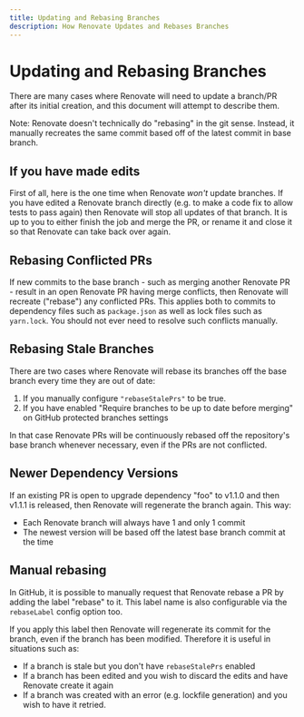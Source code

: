 ```yaml
---
title: Updating and Rebasing Branches
description: How Renovate Updates and Rebases Branches
---
```


# Updating and Rebasing Branches

There are many cases where Renovate will need to update a branch/PR after its initial creation, and this document will attempt to describe them.

Note: Renovate doesn't technically do "rebasing" in the git sense. Instead, it manually recreates the same commit based off of the latest commit in base branch.

## If you have made edits

First of all, here is the one time when Renovate _won't_ update branches. If you have edited a Renovate branch directly (e.g. to make a code fix to allow tests to pass again) then Renovate will stop all updates of that branch. It is up to you to either finish the job and merge the PR, or rename it and close it so that Renovate can take back over again.

## Rebasing Conflicted PRs

If new commits to the base branch - such as merging another Renovate PR - result in an open Renovate PR having merge conflicts, then Renovate will recreate ("rebase") any conflicted PRs. This applies both to commits to dependency files such as `package.json` as well as lock files such as `yarn.lock`. You should not ever need to resolve such conflicts manually.

## Rebasing Stale Branches

There are two cases where Renovate will rebase its branches off the base branch every time they are out of date:

1.  If you manually configure `"rebaseStalePrs"` to be true.
2.  If you have enabled "Require branches to be up to date before merging" on GitHub protected branches settings

In that case Renovate PRs will be continuously rebased off the repository's base branch whenever necessary, even if the PRs are not conflicted.

## Newer Dependency Versions

If an existing PR is open to upgrade dependency "foo" to v1.1.0 and then v1.1.1 is released, then Renovate will regenerate the branch again. This way:

- Each Renovate branch will always have 1 and only 1 commit
- The newest version will be based off the latest base branch commit at the time

## Manual rebasing

In GitHub, it is possible to manually request that Renovate rebase a PR by adding the label "rebase" to it. This label name is also configurable via the `rebaseLabel` config option too.

If you apply this label then Renovate will regenerate its commit for the branch, even if the branch has been modified. Therefore it is useful in situations such as:

- If a branch is stale but you don't have `rebaseStalePrs` enabled
- If a branch has been edited and you wish to discard the edits and have Renovate create it again
- If a branch was created with an error (e.g. lockfile generation) and you wish to have it retried.
